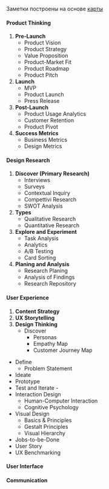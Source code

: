 Заметки построены на основе [карты](https://product-design-roadmap.com/)

#### Product Thinking
1. **Pre-Launch**
   - Product Vision
   - Product Strategy
   - Value Proposition
   - Product-Market Fit
   - Product Roadmap
   - Product Pitch
2. **Launch**
   - MVP
   - Product Launch
   - Press Release
3. **Post-Launch**
   - Product Usage Analytics
   - Customer Retention
   - Product Pivot
4. **Success Metrics**
   - Business Metrics
   - Design Metrics
#### Design Research
1. **Discover (Primary Research)**
   - Interviews
   - Surveys
   - Contextual Inquiry
   - Compettivi Research
   - SWOT Analysis
2. **Types**
   - Qualitative Research
   - Quantitative Research
3. **Explore and Experiment**
   - Task Analysis
   - Analytics
   - A/B Testing
   - Card Sorting
4. **Planing and Analysis**
   - Research Planing
   - Analysis of Findings
   - Research Repository

#### User Experience
1. **Content Strategy**
2. **UX Storytelling**
3. **Design Thinking**
   - Discover
     - Personas
     - Empathy Map
     - Customer Journey Map
 - Define
	  - Problem Statement
- Ideate
- Prototype
- Test and Iterate
	  - 
- Interaction Design
	- Human-Computer Interaction
	- Cognitive Psychology
- Visual Design
	- Basics & Principles
	- Gestalt Principles
	- Visual Hierarchy
- Jobs-to-be-Done
- User Story
- UX Benchmarking
#### User Interface
#### Communication

